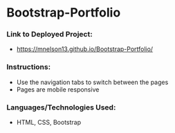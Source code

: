 # Bootstrap-Portfolio

### Link to Deployed Project:
* https://mnelson13.github.io/Bootstrap-Portfolio/

### Instructions:
* Use the navigation tabs to switch between the pages
* Pages are mobile responsive

### Languages/Technologies Used:
* HTML, CSS, Bootstrap